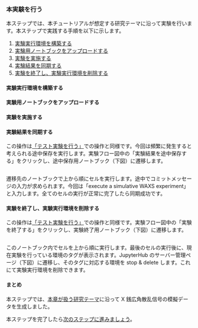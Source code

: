 ### 本実験を行う

本ステップでは、本チュートリアルが想定する研究テーマに沿って実験を行います。本ステップで実践する手順を以下に示します。

1. [実験実行環境を構築する](#実験実行環境を構築する)
2. [実験用ノートブックをアップロードする](#実験用ノートブックをアップロードする)
3. [実験を実施する](#実験を実施する)
4. [実験結果を同期する](#実験結果を同期する)
5. [実験を終了し、実験実行環境を削除する](#実験を終了し、実験実行環境を削除する)

#### 実験実行環境を構築する

#### 実験用ノートブックをアップロードする

#### 実験を実施する

#### 実験結果を同期する

この操作は[「テスト実験を行う」](./carry_out_test_experiment.md)での操作と同様です。今回は頻繁に発生すると考えられる途中保存を実行します。実験フロー図中の「実験結果を途中保存する」をクリックし、途中保存用ノートブック（下図）に遷移します。

![]()

遷移先のノートブックで上から順にセルを実行します。途中でコミットメッセージの入力が求められます。今回は「execute a simulative WAXS experiment」と入力します。全てのセルの実行が正常に完了したら同期成功です。

#### 実験を終了し、実験実行環境を削除する

この操作は[「テスト実験を行う」](./carry_out_test_experiment.md)での操作と同様です。実験フロー図中の「実験を終了する」をクリックし、実験終了用ノートブック（下図）に遷移します。

![]()

このノートブック内でセルを上から順に実行します。最後のセルの実行後に、現在実験を行っている環境のタグが表示されます。JupyterHub のサーバー管理ページ（下図）に遷移し、そのタグに対応する環境を stop & delete します。これにて実験実行環境を削除できます。

#### まとめ

本ステップでは、[本章が扱う研究テーマ](./top.md#本章が扱う研究テーマ)に沿って X 銭広角散乱信号の模擬データを生成しました。

本ステップを完了したら[次のステップに進みましょう](./validate_metadata.md)。

